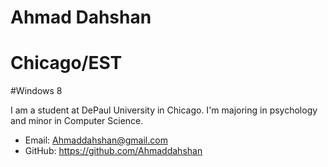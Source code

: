 # Ahmad Dahshan
# Chicago/EST
#Windows 8


I am a student at DePaul University in Chicago. I'm majoring in psychology and minor in Computer Science.

* Email: Ahmaddahshan@gmail.com
* GitHub: https://github.com/Ahmaddahshan
